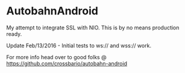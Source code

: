 # AutobahnAndroid

My attempt to integrate SSL with NIO. This is by no means production ready. 

Update Feb/13/2016 - Initial tests to ws:// and wss:// work.  

For more info head over to good folks @ https://github.com/crossbario/autobahn-android
